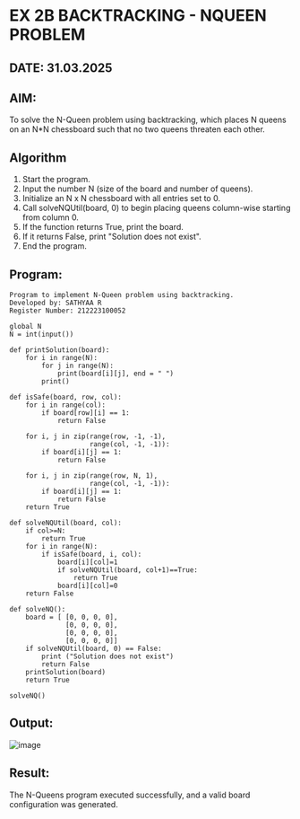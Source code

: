 # EX 2B BACKTRACKING - NQUEEN PROBLEM
## DATE: 31.03.2025
## AIM:
To solve the N-Queen problem using backtracking, which places N queens on an N*N chessboard such that no two queens threaten each other.


## Algorithm
1. Start the program.
2. Input the number N (size of the board and number of queens).
3. Initialize an N x N chessboard with all entries set to 0.
4. Call solveNQUtil(board, 0) to begin placing queens column-wise starting from column 0.
5. If the function returns True, print the board.
6. If it returns False, print "Solution does not exist".
7. End the program.


## Program:
```
Program to implement N-Queen problem using backtracking.
Developed by: SATHYAA R
Register Number: 212223100052 
```

```
global N
N = int(input())
 
def printSolution(board):
    for i in range(N):
        for j in range(N):
            print(board[i][j], end = " ")
        print()
 
def isSafe(board, row, col):
    for i in range(col):
        if board[row][i] == 1:
            return False
 
    for i, j in zip(range(row, -1, -1),
                    range(col, -1, -1)):
        if board[i][j] == 1:
            return False

    for i, j in zip(range(row, N, 1),
                    range(col, -1, -1)):
        if board[i][j] == 1:
            return False 
    return True
 
def solveNQUtil(board, col):    
    if col>=N:
        return True
    for i in range(N):
        if isSafe(board, i, col):
            board[i][col]=1
            if solveNQUtil(board, col+1)==True:
                return True                
            board[i][col]=0
    return False
      
def solveNQ():
    board = [ [0, 0, 0, 0],
              [0, 0, 0, 0],
              [0, 0, 0, 0],
              [0, 0, 0, 0]]              
    if solveNQUtil(board, 0) == False:
        print ("Solution does not exist")
        return False 
    printSolution(board)
    return True
 
solveNQ()
```


## Output:

![image](https://github.com/user-attachments/assets/eb868f01-b176-4e81-8868-7c3ea0d96672)


## Result:
The N-Queens program executed successfully, and a valid board configuration was generated.
